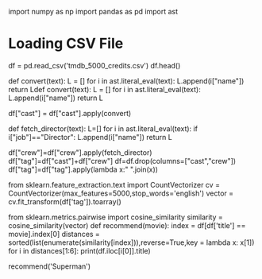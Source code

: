 import numpy as np
import pandas as pd
import ast

# Loading CSV File
df = pd.read_csv('tmdb_5000_credits.csv')
df.head()

def convert(text):
    L = []
    for i in ast.literal_eval(text):
        L.append(i["name"])
    return Ldef convert(text):
    L = []
    for i in ast.literal_eval(text):
        L.append(i["name"])
    return L

df["cast"] = df["cast"].apply(convert)

def fetch_director(text):
    L=[]
    for i in ast.literal_eval(text):
        if i["job"]=="Director":
            L.append(i["name"])
    return L

df["crew"]=df["crew"].apply(fetch_director)
df["tag"]=df["cast"]+df["crew"]
df=df.drop(columns=["cast","crew"])
df["tag"]=df["tag"].apply(lambda x:"  ".join(x))

from sklearn.feature_extraction.text import CountVectorizer
cv = CountVectorizer(max_features=5000,stop_words='english')
vector = cv.fit_transform(df['tag']).toarray()

from sklearn.metrics.pairwise import cosine_similarity
similarity = cosine_similarity(vector)
def recommend(movie):
    index = df[df['title'] == movie].index[0]
    distances = sorted(list(enumerate(similarity[index])),reverse=True,key = lambda x: x[1])
    for i in distances[1:6]:
        print(df.iloc[i[0]].title)

recommend('Superman')
